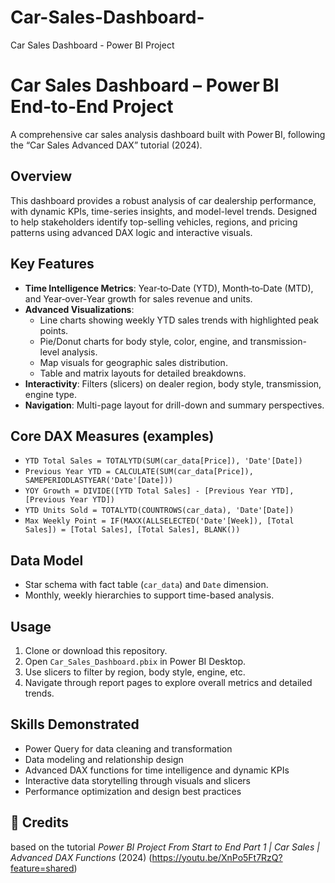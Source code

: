 # Car-Sales-Dashboard-
Car Sales Dashboard - Power BI Project
# Car Sales Dashboard – Power BI End‑to‑End Project

A comprehensive car sales analysis dashboard built with Power BI, following the “Car Sales Advanced DAX” tutorial (2024).

## Overview
This dashboard provides a robust analysis of car dealership performance, with dynamic KPIs, time-series insights, and model-level trends. Designed to help stakeholders identify top-selling vehicles, regions, and pricing patterns using advanced DAX logic and interactive visuals.

## Key Features
- **Time Intelligence Metrics**: Year‑to‑Date (YTD), Month‑to‑Date (MTD), and Year‑over‑Year growth for sales revenue and units.
- **Advanced Visualizations**:
  - Line charts showing weekly YTD sales trends with highlighted peak points.
  - Pie/Donut charts for body style, color, engine, and transmission-level analysis.
  - Map visuals for geographic sales distribution.
  - Table and matrix layouts for detailed breakdowns.
- **Interactivity**: Filters (slicers) on dealer region, body style, transmission, engine type.
- **Navigation**: Multi-page layout for drill-down and summary perspectives.

## Core DAX Measures (examples)
- `YTD Total Sales = TOTALYTD(SUM(car_data[Price]), 'Date'[Date])`
- `Previous Year YTD = CALCULATE(SUM(car_data[Price]), SAMEPERIODLASTYEAR('Date'[Date]))`
- `YOY Growth = DIVIDE([YTD Total Sales] - [Previous Year YTD], [Previous Year YTD])`
- `YTD Units Sold = TOTALYTD(COUNTROWS(car_data), 'Date'[Date])`
- `Max Weekly Point = IF(MAXX(ALLSELECTED('Date'[Week]), [Total Sales]) = [Total Sales], [Total Sales], BLANK())`

## Data Model
- Star schema with fact table (`car_data`) and `Date` dimension.
- Monthly, weekly hierarchies to support time-based analysis.

## Usage
1. Clone or download this repository.
2. Open `Car_Sales_Dashboard.pbix` in Power BI Desktop.
3. Use slicers to filter by region, body style, engine, etc.
4. Navigate through report pages to explore overall metrics and detailed trends.

##  Skills Demonstrated
- Power Query for data cleaning and transformation
- Data modeling and relationship design
- Advanced DAX functions for time intelligence and dynamic KPIs
- Interactive data storytelling through visuals and slicers
- Performance optimization and design best practices

## 📌 Credits
based on the tutorial *Power BI Project From Start to End Part 1 | Car Sales | Advanced DAX Functions* (2024) (https://youtu.be/XnPo5Ft7RzQ?feature=shared)

